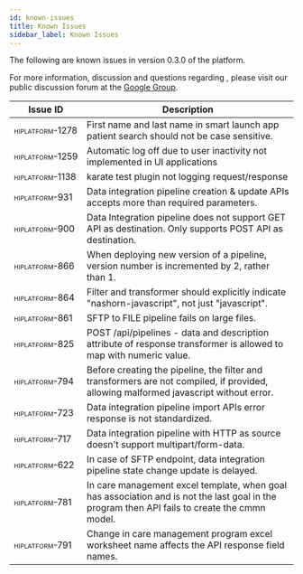 ```yaml
---
id: known-issues
title: Known Issues
sidebar_label: Known Issues
---
```

The following are known issues in version 0.3.0 of the <igia/> platform. 

For more information, discussion and questions regarding <igia/>, please visit our public discussion forum at the <a href="https://groups.google.com/forum/#!forum/igia"><igia/> Google Group</a>.

 <table>
   <thead>
     <tr>
       <th>Issue ID</td>
       <th>Description</td>
     </tr>
   </thead>
<tbody><tr><td style="white-space: nowrap;font-variant: small-caps;text-transform: lowercase;">HIPLATFORM-1278</td><td>First name and last name in smart launch app patient search should not be case sensitive.</td></tr><tr><td style="white-space: nowrap;font-variant: small-caps;text-transform: lowercase;">HIPLATFORM-1259</td><td>Automatic log off due to user inactivity not implemented in UI applications</td></tr><tr><td style="white-space: nowrap;font-variant: small-caps;text-transform: lowercase;">HIPLATFORM-1138</td><td>karate test plugin not logging request/response</td></tr><tr><td style="white-space: nowrap;font-variant: small-caps;text-transform: lowercase;">HIPLATFORM-931</td><td>Data integration pipeline creation & update APIs accepts more than required parameters.</td></tr><tr><td style="white-space: nowrap;font-variant: small-caps;text-transform: lowercase;">HIPLATFORM-900</td><td>Data Integration pipeline does not support GET API as destination. Only supports POST API as destination.  </td></tr><tr><td style="white-space: nowrap;font-variant: small-caps;text-transform: lowercase;">HIPLATFORM-866</td><td>When deploying new version of a pipeline, version number is incremented by 2, rather than 1.</td></tr><tr><td style="white-space: nowrap;font-variant: small-caps;text-transform: lowercase;">HIPLATFORM-864</td><td>Filter and transformer should explicitly indicate "nashorn-javascript", not just "javascript".</td></tr><tr><td style="white-space: nowrap;font-variant: small-caps;text-transform: lowercase;">HIPLATFORM-861</td><td>SFTP to FILE pipeline fails on large files.</td></tr><tr><td style="white-space: nowrap;font-variant: small-caps;text-transform: lowercase;">HIPLATFORM-825</td><td>POST /api/pipelines - data and description attribute of response transformer is allowed to map with numeric value.</td></tr><tr><td style="white-space: nowrap;font-variant: small-caps;text-transform: lowercase;">HIPLATFORM-794</td><td>Before creating the pipeline, the filter and transformers are not compiled, if provided, allowing malformed javascript without error.</td></tr><tr><td style="white-space: nowrap;font-variant: small-caps;text-transform: lowercase;">HIPLATFORM-723</td><td>Data integration pipeline import APIs error response is not standardized.</td></tr><tr><td style="white-space: nowrap;font-variant: small-caps;text-transform: lowercase;">HIPLATFORM-717</td><td>Data integration pipeline with HTTP as source doesn't support multipart/form-data.</td></tr><tr><td style="white-space: nowrap;font-variant: small-caps;text-transform: lowercase;">HIPLATFORM-622</td><td>In case of SFTP endpoint, data integration pipeline state change update is delayed.</td></tr><tr><td style="white-space: nowrap;font-variant: small-caps;text-transform: lowercase;">HIPLATFORM-781</td><td>In care management excel template, when goal has association and is not the last goal in the program then API fails to create the cmmn model. </td></tr><tr><td style="white-space: nowrap;font-variant: small-caps;text-transform: lowercase;">HIPLATFORM-791</td><td>Change in care management program excel worksheet name affects the API response field names.</td></tr></tbody>
</table>


